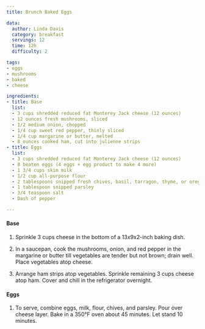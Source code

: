 ```yaml
---
title: Brunch Baked Eggs

data:
  author: Linda Davis
  category: breakfast
  servings: 12
  time: 12h
  difficulty: 2

tags:
- eggs
- mushrooms
- baked
- cheese

ingredients:
- title: Base
  list:
  - 3 cups shredded reduced fat Monterey Jack cheese (12 ounces)
  - 12 ounces fresh mushrooms, sliced
  - 1/2 medium onion, chopped
  - 1/4 cup sweet red pepper, thinly sliced
  - 1/4 cup margarine or butter, melted
  - 8 ounces cooked ham, cut into julienne strips
- title: Eggs
  list:
  - 3 cups shredded reduced fat Monterey Jack cheese (12 ounces)
  - 8 beaten eggs (4 eggs + egg product to make 4 more)
  - 1 3/4 cups skim milk
  - 1/2 cup all-purpose flour
  - 2 tablespoons snipped fresh chives, basil, tarragon, thyme, or oregano
  - 1 tablespoon snipped parsley
  - 3/4 teaspoon salt
  - Dash of pepper

---
```


#### Base
1. Sprinkle 3 cups cheese in the bottom of a 13x9x2-inch baking dish.

2. In a saucepan, cook the mushrooms, onion, and red pepper in the margarine or butter till vegetables are tender but not brown; drain well. Place vegetables atop cheese.

3. Arrange ham strips atop vegetables. Sprinkle remaining 3 cups cheese atop ham. Cover and chill in the refrigerator overnight.

#### Eggs
1. To serve, combine eggs, milk, flour, chives, and parsley. Pour over cheese layer. Bake in a 350°F oven about 45 minutes. Let stand 10 minutes.